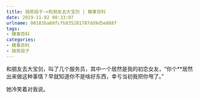```yaml
---
title: 搞笑段子->和朋友去大宝剑 | 糗事百科
date: 2019-11-02 00:33:07
urlname: 00183ba60fcfb935281787dd9d5e888f
tags: 
- 糗事百科
categories:
- 糗事百科
- 搞笑段子
---
```

和朋友去大宝剑，叫了几个服务员，其中一个居然是我的初恋女友，“你个**居然出来做这种事情？早就知道你不是啥好东西，幸亏当初我把你甩了。”

她冷笑着对我说。


